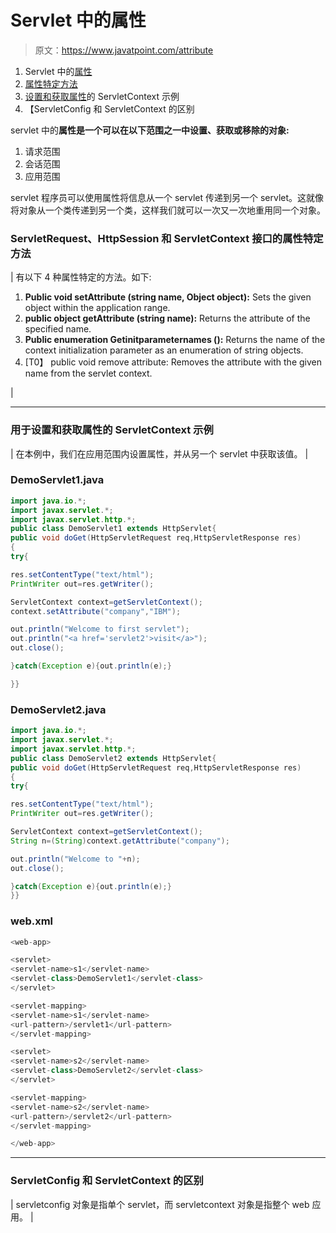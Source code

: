 # Servlet 中的属性

> 原文：<https://www.javatpoint.com/attribute>

1.  Servlet 中的[属性](#)
2.  [属性特定方法](#attributemethod)
3.  [设置和获取属性](#attributeex)的 ServletContext 示例
4.  【ServletConfig 和 ServletContext 的区别

servlet 中的**属性是一个可以在以下范围之一中设置、获取或移除的对象:**

1.  请求范围
2.  会话范围
3.  应用范围

servlet 程序员可以使用属性将信息从一个 servlet 传递到另一个 servlet。这就像将对象从一个类传递到另一个类，这样我们就可以一次又一次地重用同一个对象。

### ServletRequest、HttpSession 和 ServletContext 接口的属性特定方法

| 有以下 4 种属性特定的方法。如下:

1.  **Public void setAttribute (string name, Object object):** Sets the given object within the application range.
2.  **public object getAttribute (string name):** Returns the attribute of the specified name.
3.  **Public enumeration Getinitparameternames ():** Returns the name of the context initialization parameter as an enumeration of string objects.
4.  [T0】 public void remove attribute: Removes the attribute with the given name from the servlet context.

 |

* * *

### 用于设置和获取属性的 ServletContext 示例

| 在本例中，我们在应用范围内设置属性，并从另一个 servlet 中获取该值。 |

### DemoServlet1.java

```java
import java.io.*;
import javax.servlet.*;
import javax.servlet.http.*;
public class DemoServlet1 extends HttpServlet{
public void doGet(HttpServletRequest req,HttpServletResponse res)
{
try{

res.setContentType("text/html");
PrintWriter out=res.getWriter();

ServletContext context=getServletContext();
context.setAttribute("company","IBM");

out.println("Welcome to first servlet");
out.println("<a href='servlet2'>visit</a>");
out.close();

}catch(Exception e){out.println(e);}

}}

```

### DemoServlet2.java

```java
import java.io.*;
import javax.servlet.*;
import javax.servlet.http.*;
public class DemoServlet2 extends HttpServlet{
public void doGet(HttpServletRequest req,HttpServletResponse res)
{
try{

res.setContentType("text/html");
PrintWriter out=res.getWriter();

ServletContext context=getServletContext();
String n=(String)context.getAttribute("company");

out.println("Welcome to "+n);
out.close();

}catch(Exception e){out.println(e);}
}}

```

### web.xml

```java
<web-app>

<servlet>
<servlet-name>s1</servlet-name>
<servlet-class>DemoServlet1</servlet-class>
</servlet>

<servlet-mapping>
<servlet-name>s1</servlet-name>
<url-pattern>/servlet1</url-pattern>
</servlet-mapping>

<servlet>
<servlet-name>s2</servlet-name>
<servlet-class>DemoServlet2</servlet-class>
</servlet>

<servlet-mapping>
<servlet-name>s2</servlet-name>
<url-pattern>/servlet2</url-pattern>
</servlet-mapping>

</web-app>

```

* * *

### ServletConfig 和 ServletContext 的区别

| servletconfig 对象是指单个 servlet，而 servletcontext 对象是指整个 web 应用。 |